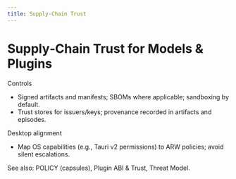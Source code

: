 ```yaml
---
title: Supply‑Chain Trust
---
```


# Supply‑Chain Trust for Models & Plugins

Controls
- Signed artifacts and manifests; SBOMs where applicable; sandboxing by default.
- Trust stores for issuers/keys; provenance recorded in artifacts and episodes.

Desktop alignment
- Map OS capabilities (e.g., Tauri v2 permissions) to ARW policies; avoid silent escalations.

See also: POLICY (capsules), Plugin ABI & Trust, Threat Model.

